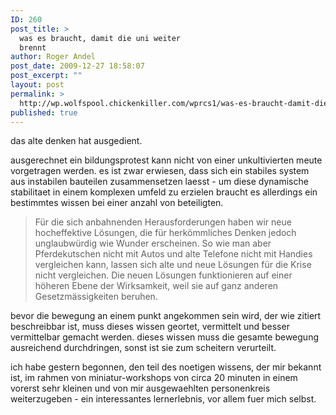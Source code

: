 ```yaml
---
ID: 260
post_title: >
  was es braucht, damit die uni weiter
  brennt
author: Roger Andel
post_date: 2009-12-27 18:58:07
post_excerpt: ""
layout: post
permalink: >
  http://wp.wolfspool.chickenkiller.com/wprcs1/was-es-braucht-damit-die-uni-weiter-brennt/
published: true
---
```

das alte denken hat ausgedient.

ausgerechnet ein bildungsprotest kann nicht von einer unkultivierten meute vorgetragen werden. es ist zwar erwiesen, dass sich ein stabiles system aus instabilen bauteilen zusammensetzen laesst - um diese dynamische stabilitaet in einem komplexen umfeld zu erzielen braucht es allerdings ein bestimmtes wissen bei einer anzahl von beteiligten.
<blockquote>Für die sich anbahnenden Herausforderungen haben wir neue hocheffektive Lösungen, die für herkömmliches Denken jedoch unglaubwürdig wie Wunder erscheinen. So wie man aber Pferdekutschen nicht mit Autos und alte Telefone nicht mit Handies vergleichen kann, lassen sich alte und neue Lösungen für die Krise nicht vergleichen. Die neuen Lösungen funktionieren auf einer höheren Ebene der Wirksamkeit, weil sie auf ganz anderen Gesetzmässigkeiten beruhen.</blockquote>
bevor die bewegung an einem punkt angekommen sein wird, der wie zitiert beschreibbar ist, muss dieses wissen geortet, vermittelt und besser vermittelbar gemacht werden. dieses wissen muss die gesamte bewegung ausreichend durchdringen, sonst ist sie zum scheitern verurteilt.

ich habe gestern begonnen, den teil des noetigen wissens, der mir bekannt ist, im rahmen von miniatur-workshops von circa 20 minuten in einem vorerst sehr kleinen und von mir ausgewaehlten personenkreis weiterzugeben - ein interessantes lernerlebnis, vor allem fuer mich selbst.